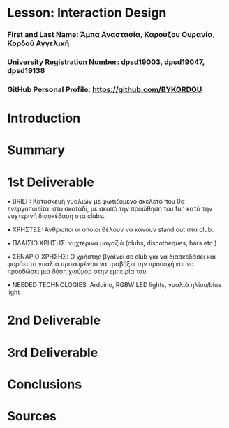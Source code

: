 # Lesson: Interaction Design

### First and Last Name: Άμπα Αναστασία, Καρούζου Ουρανία, Κορδού Αγγελική
### University Registration Number: dpsd19003, dpsd19047, dpsd19138
### GitHub Personal Profile: https://github.com/BYKORDOU

# Introduction

# Summary


# 1st Deliverable

• BRIEF: 
Κατασκευή γυαλιών με φωτιζόμενο σκελετό που θα ενεργοποιείται στο σκοτάδι, με σκοπό την προώθηση του fun κατά την νυχτερινή διασκέδαση στα clubs.

• ΧΡΗΣΤΕΣ: 
Άνθρωποι οι οποίοι θέλουν να κάνουν stand out στα club.

• ΠΛΑΙΣΙΟ ΧΡΗΣΗΣ:
νυχτερινά μαγαζιά (clubs, discotheques, bars etc.)

• ΣΕΝΑΡΙΟ ΧΡΗΣΗΣ:
O χρήστης βγαίνει σε club για να διασκεδάσει και φοράει τα γυαλιά προκειμένου να τραβήξει την προσοχή και να  προσδώσει μια δόση χιούμορ στην εμπειρία του.

•	NEEDED TECHNOLOGIES:
Arduino, RGBW LED lights, γυαλιά ηλίου/blue light

# 2nd Deliverable


# 3rd Deliverable 


# Conclusions


# Sources
